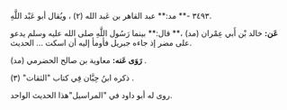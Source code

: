 ٣٤٩٣ -** مد:** عبد القاهر بن عَبد الله (٢) ، ويُقال أبو عَبْد اللَّهِ.

**عَن:** خالد بْن أَبي عِمْران (مد) ،** قال:** بينما رَسُول اللَّهِ صلى الله عليه وسلم يدعو على مضر إذ جاءه جبريل فأومأ إليه أن اسكت ... الحديث.

**رَوَى عَنه:** معاوية بن صالح الحضرمي (مد) .

ذكره ابنُ حِبَّان فِي كتاب "الثقات" (٣) .

روى له أبو داود في "المراسيل"هذا الحديث الواحد.